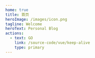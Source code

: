 ```yaml
---
home: true
title: 首页
heroImage: /images/icon.png
tagline: Welcome
heroText: Personal Blog
actions:
  - text: GO
    link: /source-code/vue/keep-alive
    type: primary
---
```


